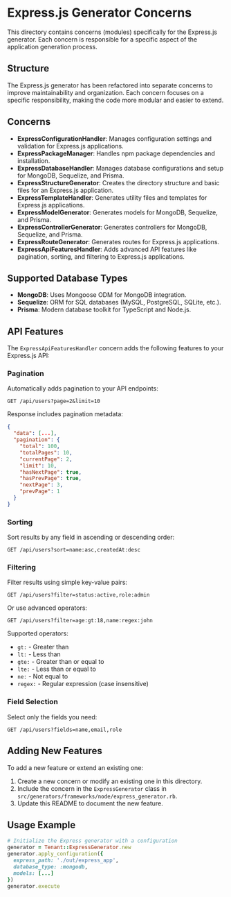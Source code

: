 # Express.js Generator Concerns

This directory contains concerns (modules) specifically for the Express.js generator. Each concern is responsible for a specific aspect of the application generation process.

## Structure

The Express.js generator has been refactored into separate concerns to improve maintainability and organization. Each concern focuses on a specific responsibility, making the code more modular and easier to extend.

## Concerns

- **ExpressConfigurationHandler**: Manages configuration settings and validation for Express.js applications.
- **ExpressPackageManager**: Handles npm package dependencies and installation.
- **ExpressDatabaseHandler**: Manages database configurations and setup for MongoDB, Sequelize, and Prisma.
- **ExpressStructureGenerator**: Creates the directory structure and basic files for an Express.js application.
- **ExpressTemplateHandler**: Generates utility files and templates for Express.js applications.
- **ExpressModelGenerator**: Generates models for MongoDB, Sequelize, and Prisma.
- **ExpressControllerGenerator**: Generates controllers for MongoDB, Sequelize, and Prisma.
- **ExpressRouteGenerator**: Generates routes for Express.js applications.
- **ExpressApiFeaturesHandler**: Adds advanced API features like pagination, sorting, and filtering to Express.js applications.

## Supported Database Types

- **MongoDB**: Uses Mongoose ODM for MongoDB integration.
- **Sequelize**: ORM for SQL databases (MySQL, PostgreSQL, SQLite, etc.).
- **Prisma**: Modern database toolkit for TypeScript and Node.js.

## API Features

The `ExpressApiFeaturesHandler` concern adds the following features to your Express.js API:

### Pagination

Automatically adds pagination to your API endpoints:

```
GET /api/users?page=2&limit=10
```

Response includes pagination metadata:

```json
{
  "data": [...],
  "pagination": {
    "total": 100,
    "totalPages": 10,
    "currentPage": 2,
    "limit": 10,
    "hasNextPage": true,
    "hasPrevPage": true,
    "nextPage": 3,
    "prevPage": 1
  }
}
```

### Sorting

Sort results by any field in ascending or descending order:

```
GET /api/users?sort=name:asc,createdAt:desc
```

### Filtering

Filter results using simple key-value pairs:

```
GET /api/users?filter=status:active,role:admin
```

Or use advanced operators:

```
GET /api/users?filter=age:gt:18,name:regex:john
```

Supported operators:
- `gt:` - Greater than
- `lt:` - Less than
- `gte:` - Greater than or equal to
- `lte:` - Less than or equal to
- `ne:` - Not equal to
- `regex:` - Regular expression (case insensitive)

### Field Selection

Select only the fields you need:

```
GET /api/users?fields=name,email,role
```

## Adding New Features

To add a new feature or extend an existing one:

1. Create a new concern or modify an existing one in this directory.
2. Include the concern in the `ExpressGenerator` class in `src/generators/frameworks/node/express_generator.rb`.
3. Update this README to document the new feature.

## Usage Example

```ruby
# Initialize the Express generator with a configuration
generator = Tenant::ExpressGenerator.new
generator.apply_configuration({
  express_path: './out/express_app',
  database_type: :mongodb,
  models: [...]
})
generator.execute
``` 